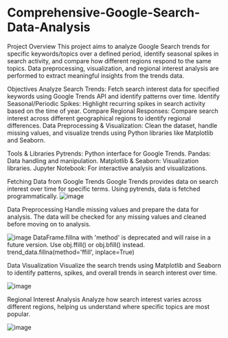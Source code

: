 # Comprehensive-Google-Search-Data-Analysis
Project Overview
This project aims to analyze Google Search trends for specific keywords/topics over a defined period, identify seasonal spikes in search activity, and compare how different regions respond to the same topics. Data preprocessing, visualization, and regional interest analysis are performed to extract meaningful insights from the trends data.



Objectives
Analyze Search Trends: Fetch search interest data for specified keywords using Google Trends API and identify patterns over time.
Identify Seasonal/Periodic Spikes: Highlight recurring spikes in search activity based on the time of year.
Compare Regional Responses: Compare search interest across different geographical regions to identify regional differences.
Data Preprocessing & Visualization: Clean the dataset, handle missing values, and visualize trends using Python libraries like Matplotlib and Seaborn.



Tools & Libraries
Pytrends: Python interface for Google Trends.
Pandas: Data handling and manipulation.
Matplotlib & Seaborn: Visualization libraries.
Jupyter Notebook: For interactive analysis and visualizations.



Fetching Data from Google Trends
Google Trends provides data on search interest over time for specific terms. Using pytrends, data is fetched programmatically.
      ![image](https://github.com/user-attachments/assets/095a99d8-bd99-45ae-a8b1-5c7505fe46f5)





Data Preprocessing
Handle missing values and prepare the data for analysis. The data will be checked for any missing values and cleaned before moving on to analysis.

![image](https://github.com/user-attachments/assets/ce522292-c6c8-475b-acfa-ea52989850aa)
 DataFrame.fillna with 'method' is deprecated and will raise in a future version. Use obj.ffill() or obj.bfill() instead.
  trend_data.fillna(method='ffill', inplace=True)


  
Data Visualization
Visualize the search trends using Matplotlib and Seaborn to identify patterns, spikes, and overall trends in search interest over time.


![image](https://github.com/user-attachments/assets/3b9c6d01-ae12-4d86-a1aa-7bd754238602)

Regional Interest Analysis
Analyze how search interest varies across different regions, helping us understand where specific topics are most popular.



![image](https://github.com/user-attachments/assets/21792142-5ac5-4087-9d1b-0009693ec0fc)


 

